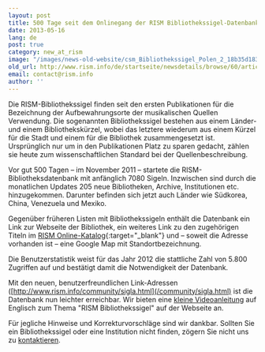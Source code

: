 ```yaml
---
layout: post
title: 500 Tage seit dem Onlinegang der RISM Bibliothekssigel-Datenbank
date: 2013-05-16
lang: de
post: true
category: new_at_rism
image: "/images/news-old-website/csm_Bibliothekssigel_Polen_2_18b35d183f.jpg"
old_url: http://www.rism.info/de/startseite/newsdetails/browse/60/article/64/500-days-since-the-launch-of-the-rism-library-sigla-database.html
email: contact@rism.info
author: ''
---
```


Die RISM-Bibliothekssigel finden seit den ersten Publikationen für die Bezeichnung der Aufbewahrungsorte der musikalischen Quellen Verwendung. Die sogenannten Bibliothekssigel bestehen aus einem Länder- und einem Bibliothekskürzel, wobei das letztere wiederum aus einem Kürzel für die Stadt und einem für die Bibliothek zusammengesetzt ist. Ursprünglich nur um in den Publikationen Platz zu sparen gedacht, zählen sie heute zum wissenschaftlichen Standard bei der Quellenbeschreibung.

Vor gut 500 Tagen – im November 2011 – startete die RISM-Bibliotheksdatenbank mit anfänglich 7080 Sigeln. Inzwischen sind durch die monatlichen Updates 205 neue Bibliotheken, Archive, Institutionen etc. hinzugekommen. Darunter befinden sich jetzt auch Länder wie Südkorea, China, Venezuela und Mexiko.

Gegenüber früheren Listen mit Bibliothekssigeln enthält die Datenbank ein Link zur Webseite der Bibliothek, ein weiteres Link zu den zugehörigen Titeln im [RISM Online-Katalog](http://opac.rism.info/){:target="_blank"} und – soweit die Adresse vorhanden ist – eine Google Map mit Standortbezeichnung.

Die Benutzerstatistik weist für das Jahr 2012 die stattliche Zahl von 5.800 Zugriffen auf und bestätigt damit die Notwendigkeit der Datenbank.

Mit den neuen, benutzerfreundlichen Link-Adressen ([http://www.rism.info/community/sigla.html](/community/sigla.html) ist die Datenbank nun leichter erreichbar. Wir bieten eine [kleine Videoanleitung](/community/sigla/help.html) auf Englisch zum Thema "RISM Bibliothekssigel" auf der Webseite an.

Für jegliche Hinweise und Korrekturvorschläge sind wir dankbar. Sollten Sie ein Bibliothekssigel oder eine Institution nicht finden, zögern Sie nicht uns zu [kontaktieren](mailto:contact@rism.info).